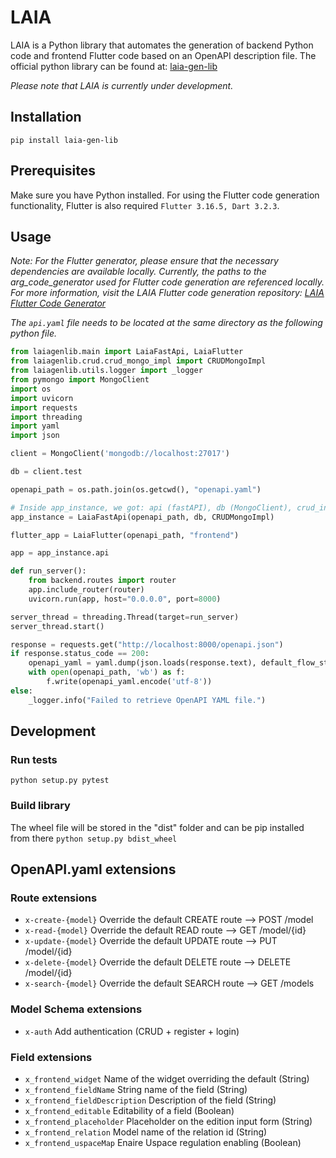 # LAIA 

LAIA is a Python library that automates the generation of backend Python code and frontend Flutter code based on an OpenAPI description file. The official python library can be found at: [laia-gen-lib](https://pypi.org/project/laia-gen-lib/)

*Please note that LAIA is currently under development.*

## Installation

```
pip install laia-gen-lib
```

## Prerequisites

Make sure you have Python installed. For using the Flutter code generation functionality, Flutter is also required `Flutter 3.16.5, Dart 3.2.3`.

## Usage

*Note: For the Flutter generator, please ensure that the necessary dependencies are available locally. Currently, the paths to the arg_code_generator used for Flutter code generation are referenced locally. For more information, visit the LAIA Flutter code generation repository: [LAIA Flutter Code Generator](https://github.com/albieta/laia_flutter_gen)*

*The `api.yaml` file needs to be located at the same directory as the following python file.*

```py
from laiagenlib.main import LaiaFastApi, LaiaFlutter
from laiagenlib.crud.crud_mongo_impl import CRUDMongoImpl
from laiagenlib.utils.logger import _logger
from pymongo import MongoClient
import os
import uvicorn
import requests
import threading
import yaml
import json

client = MongoClient('mongodb://localhost:27017')

db = client.test

openapi_path = os.path.join(os.getcwd(), "openapi.yaml")

# Inside app_instance, we got: api (fastAPI), db (MongoClient), crud_instance (CRUDMongoImpl)
app_instance = LaiaFastApi(openapi_path, db, CRUDMongoImpl)

flutter_app = LaiaFlutter(openapi_path, "frontend")

app = app_instance.api

def run_server():
    from backend.routes import router
    app.include_router(router)
    uvicorn.run(app, host="0.0.0.0", port=8000)

server_thread = threading.Thread(target=run_server)
server_thread.start()

response = requests.get("http://localhost:8000/openapi.json")
if response.status_code == 200:
    openapi_yaml = yaml.dump(json.loads(response.text), default_flow_style=False)
    with open(openapi_path, 'wb') as f: 
        f.write(openapi_yaml.encode('utf-8'))
else:
    _logger.info("Failed to retrieve OpenAPI YAML file.")
```

## Development

### Run tests

`python setup.py pytest`

### Build library

The wheel file will be stored in the "dist" folder and can be pip installed from there
`python setup.py bdist_wheel`

## OpenAPI.yaml extensions

### Route extensions

* `x-create-{model}` Override the default CREATE route --> POST /model
* `x-read-{model}` Override the default READ route --> GET /model/{id}
* `x-update-{model}` Override the default UPDATE route --> PUT /model/{id}
* `x-delete-{model}` Override the default DELETE route --> DELETE /model/{id}
* `x-search-{model}` Override the default SEARCH route --> GET /models

### Model Schema extensions

* `x-auth` Add authentication (CRUD + register + login)

### Field extensions

* `x_frontend_widget` Name of the widget overriding the default (String)
* `x_frontend_fieldName` String name of the field (String)
* `x_frontend_fieldDescription` Description of the field (String)
* `x_frontend_editable` Editability of a field (Boolean)
* `x_frontend_placeholder` Placeholder on the edition input form (String)
* `x_frontend_relation` Model name of the relation id (String)
* `x_frontend_uspaceMap` Enaire Uspace regulation enabling (Boolean)
